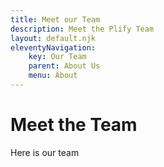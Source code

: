 ```yaml
---
title: Meet our Team
description: Meet the Plify Team
layout: default.njk
eleventyNavigation:
    key: Our Team
    parent: About Us
    menu: About
---
```

# Meet the Team

Here is our team
